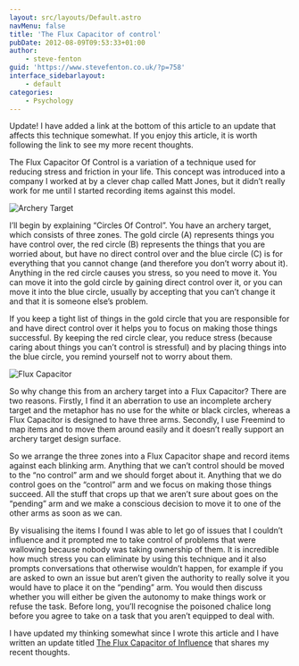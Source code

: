 ```yaml
---
layout: src/layouts/Default.astro
navMenu: false
title: 'The Flux Capacitor of control'
pubDate: 2012-08-09T09:53:33+01:00
author:
    - steve-fenton
guid: 'https://www.stevefenton.co.uk/?p=758'
interface_sidebarlayout:
    - default
categories:
    - Psychology
---
```


Update! I have added a link at the bottom of this article to an update that affects this technique somewhat. If you enjoy this article, it is worth following the link to see my more recent thoughts.

The Flux Capacitor Of Control is a variation of a technique used for reducing stress and friction in your life. This concept was introduced into a company I worked at by a clever chap called Matt Jones, but it didn’t really work for me until I started recording items against this model.

![Archery Target](https://www.stevefenton.co.uk/wp-content/uploads/2015/07/archery-target.jpg)

I’ll begin by explaining “Circles Of Control”. You have an archery target, which consists of three zones. The gold circle (A) represents things you have control over, the red circle (B) represents the things that you are worried about, but have no direct control over and the blue circle (C) is for everything that you cannot change (and therefore you don’t worry about it). Anything in the red circle causes you stress, so you need to move it. You can move it into the gold circle by gaining direct control over it, or you can move it into the blue circle, usually by accepting that you can’t change it and that it is someone else’s problem.

If you keep a tight list of things in the gold circle that you are responsible for and have direct control over it helps you to focus on making those things successful. By keeping the red circle clear, you reduce stress (because caring about things you can’t control is stressful) and by placing things into the blue circle, you remind yourself not to worry about them.

![Flux Capacitor](https://www.stevefenton.co.uk/wp-content/uploads/2015/07/flux-capacitor.jpg)

So why change this from an archery target into a Flux Capacitor? There are two reasons. Firstly, I find it an aberration to use an incomplete archery target and the metaphor has no use for the white or black circles, whereas a Flux Capacitor is designed to have three arms. Secondly, I use Freemind to map items and to move them around easily and it doesn’t really support an archery target design surface.

So we arrange the three zones into a Flux Capacitor shape and record items against each blinking arm. Anything that we can’t control should be moved to the “no control” arm and we should forget about it. Anything that we do control goes on the “control” arm and we focus on making those things succeed. All the stuff that crops up that we aren’t sure about goes on the “pending” arm and we make a conscious decision to move it to one of the other arms as soon as we can.

By visualising the items I found I was able to let go of issues that I couldn’t influence and it prompted me to take control of problems that were wallowing because nobody was taking ownership of them. It is incredible how much stress you can eliminate by using this technique and it also prompts conversations that otherwise wouldn’t happen, for example if you are asked to own an issue but aren’t given the authority to really solve it you would have to place it on the “pending” arm. You would then discuss whether you will either be given the autonomy to make things work or refuse the task. Before long, you’ll recognise the poisoned chalice long before you agree to take on a task that you aren’t equipped to deal with.

I have updated my thinking somewhat since I wrote this article and I have written an update titled [The Flux Capacitor of Influence](https://www.stevefenton.co.uk/2014/02/The-Flux-Capacitor-Of-Influence/) that shares my recent thoughts.